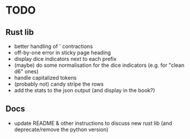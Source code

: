 # TODO

## Rust lib

- better handling of ' contractions
- off-by-one error in sticky page heading
- display dice indicators next to each prefix
- (maybe) do some normalisation for the dice indicators (e.g. for "clean d6"
  ones)
- handle capitalized tokens
- (probably not) candy stripe the rows
- add the stats to the json output (and display in the book?)

## Docs

- update README & other instructions to discuss new rust lib (and
  deprecate/remove the python version)
